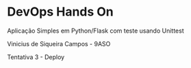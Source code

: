 # DevOps Hands On
Aplicação Simples em Python/Flask com teste usando Unittest

Vinicius de Siqueira Campos - 9ASO

Tentativa 3 - Deploy
